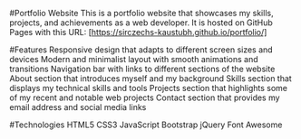 #Portfolio Website
This is a portfolio website that showcases my skills, projects, and achievements as a web developer. It is hosted on GitHub Pages with this URL: [https://sirczechs-kaustubh.github.io/portfolio/]

#Features
Responsive design that adapts to different screen sizes and devices
Modern and minimalist layout with smooth animations and transitions
Navigation bar with links to different sections of the website
About section that introduces myself and my background
Skills section that displays my technical skills and tools
Projects section that highlights some of my recent and notable web projects
Contact section that provides my email address and social media links

#Technologies
HTML5
CSS3
JavaScript
Bootstrap
jQuery
Font Awesome
